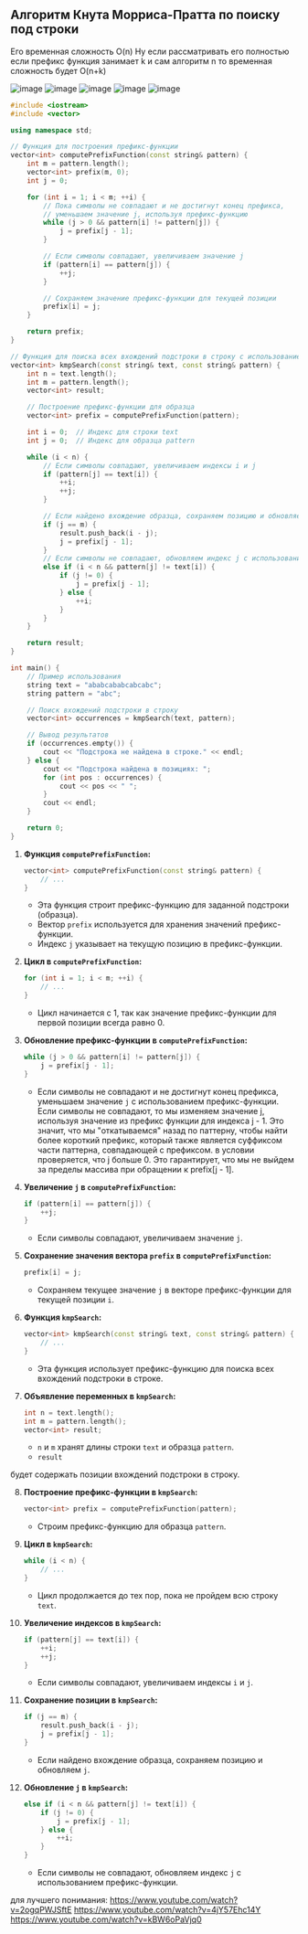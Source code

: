 ## Алгоритм  Кнута Морриса-Пратта по поиску под строки

Его временная сложность O(n)
Ну если рассматривать его полностью если префикс функция занимает k и сам алгоритм n то временная сложность будет O(n+k)

![image](https://github.com/Arlan-Z/Algorithms-and-data-structures/assets/122739941/b4959428-0ef9-4a08-a5ea-d6c5d99377fe)
![image](https://github.com/Arlan-Z/Algorithms-and-data-structures/assets/122739941/952b0ddc-8658-4acb-8272-067579f8de08)
![image](https://github.com/Arlan-Z/Algorithms-and-data-structures/assets/122739941/1724aa42-7ca3-484f-8915-33ed2d50930e)
![image](https://github.com/Arlan-Z/Algorithms-and-data-structures/assets/122739941/07a574c5-1fbe-4ca5-905f-ada890cf62a1)
![image](https://github.com/Arlan-Z/Algorithms-and-data-structures/assets/122739941/d434bb89-a34d-4067-8c5a-376415e1e5f1)


```c++
#include <iostream>
#include <vector>

using namespace std;

// Функция для построения префикс-функции
vector<int> computePrefixFunction(const string& pattern) { 
    int m = pattern.length();
    vector<int> prefix(m, 0);
    int j = 0;

    for (int i = 1; i < m; ++i) {
        // Пока символы не совпадают и не достигнут конец префикса,
        // уменьшаем значение j, используя префикс-функцию
        while (j > 0 && pattern[i] != pattern[j]) {
            j = prefix[j - 1];
        }

        // Если символы совпадают, увеличиваем значение j
        if (pattern[i] == pattern[j]) {
            ++j;
        }

        // Сохраняем значение префикс-функции для текущей позиции
        prefix[i] = j;
    }

    return prefix;
}

// Функция для поиска всех вхождений подстроки в строку с использованием KMP
vector<int> kmpSearch(const string& text, const string& pattern) {
    int n = text.length();
    int m = pattern.length();
    vector<int> result;

    // Построение префикс-функции для образца
    vector<int> prefix = computePrefixFunction(pattern);

    int i = 0;  // Индекс для строки text
    int j = 0;  // Индекс для образца pattern

    while (i < n) {
        // Если символы совпадают, увеличиваем индексы i и j
        if (pattern[j] == text[i]) {
            ++i;
            ++j;
        }

        // Если найдено вхождение образца, сохраняем позицию и обновляем j
        if (j == m) {
            result.push_back(i - j);
            j = prefix[j - 1];
        } 
        // Если символы не совпадают, обновляем индекс j с использованием префикс-функции
        else if (i < n && pattern[j] != text[i]) {
            if (j != 0) {
                j = prefix[j - 1];
            } else {
                ++i;
            }
        }
    }

    return result;
}

int main() {
    // Пример использования
    string text = "ababcababcabcabc";
    string pattern = "abc";

    // Поиск вхождений подстроки в строку
    vector<int> occurrences = kmpSearch(text, pattern);

    // Вывод результатов
    if (occurrences.empty()) {
        cout << "Подстрока не найдена в строке." << endl;
    } else {
        cout << "Подстрока найдена в позициях: ";
        for (int pos : occurrences) {
            cout << pos << " ";
        }
        cout << endl;
    }

    return 0;
}

```

1. **Функция `computePrefixFunction`:**
    ```cpp
    vector<int> computePrefixFunction(const string& pattern) {
        // ...
    }
    ```
   - Эта функция строит префикс-функцию для заданной подстроки (образца).
   - Вектор `prefix` используется для хранения значений префикс-функции.
   - Индекс `j` указывает на текущую позицию в префикс-функции.

2. **Цикл в `computePrefixFunction`:**
    ```cpp
    for (int i = 1; i < m; ++i) {
        // ...
    }
    ```
   - Цикл начинается с 1, так как значение префикс-функции для первой позиции всегда равно 0.

3. **Обновление префикс-функции в `computePrefixFunction`:**
    ```cpp
    while (j > 0 && pattern[i] != pattern[j]) {
        j = prefix[j - 1];
    }
    ```
   - Если символы не совпадают и не достигнут конец префикса, уменьшаем значение `j` с использованием префикс-функции.
   Если символы не совпадают, то мы изменяем значение j, используя значение из префикс функции для индекса j - 1.
   Это значит, что мы "откатываемся" назад по паттерну, чтобы найти более короткий префикс, который также является суффиксом части паттерна, совпадающей с префиксом.
   в условии проверяется, что j больше 0. Это гарантирует, что мы не выйдем за пределы массива при обращении к prefix[j - 1].

4. **Увеличение `j` в `computePrefixFunction`:**
    ```cpp
    if (pattern[i] == pattern[j]) {
        ++j;
    }
    ```
   - Если символы совпадают, увеличиваем значение `j`.

5. **Сохранение значения вектора `prefix` в `computePrefixFunction`:**
    ```cpp
    prefix[i] = j;
    ```
   - Сохраняем текущее значение `j` в векторе префикс-функции для текущей позиции `i`.

6. **Функция `kmpSearch`:**
    ```cpp
    vector<int> kmpSearch(const string& text, const string& pattern) {
        // ...
    }
    ```
   - Эта функция использует префикс-функцию для поиска всех вхождений подстроки в строке.

7. **Объявление переменных в `kmpSearch`:**
    ```cpp
    int n = text.length();
    int m = pattern.length();
    vector<int> result;
    ```
   - `n` и `m` хранят длины строки `text` и образца `pattern`.
   - `result`

 будет содержать позиции вхождений подстроки в строку.

8. **Построение префикс-функции в `kmpSearch`:**
    ```cpp
    vector<int> prefix = computePrefixFunction(pattern);
    ```
   - Строим префикс-функцию для образца `pattern`.

9. **Цикл в `kmpSearch`:**
    ```cpp
    while (i < n) {
        // ...
    }
    ```
    - Цикл продолжается до тех пор, пока не пройдем всю строку `text`.

10. **Увеличение индексов в `kmpSearch`:**
    ```cpp
    if (pattern[j] == text[i]) {
        ++i;
        ++j;
    }
    ```
    - Если символы совпадают, увеличиваем индексы `i` и `j`.

11. **Сохранение позиции в `kmpSearch`:**
    ```cpp
    if (j == m) {
        result.push_back(i - j);
        j = prefix[j - 1];
    }
    ```
    - Если найдено вхождение образца, сохраняем позицию и обновляем `j`.

12. **Обновление `j` в `kmpSearch`:**
    ```cpp
    else if (i < n && pattern[j] != text[i]) {
        if (j != 0) {
            j = prefix[j - 1];
        } else {
            ++i;
        }
    }
    ```
    - Если символы не совпадают, обновляем индекс `j` с использованием префикс-функции.

для лучшего понимания:
https://www.youtube.com/watch?v=2ogqPWJSftE
https://www.youtube.com/watch?v=4jY57Ehc14Y
https://www.youtube.com/watch?v=kBW6oPaVjq0
